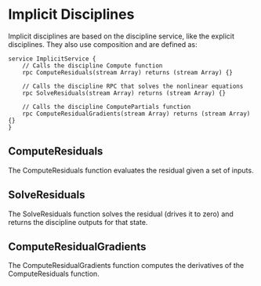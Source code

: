 # Implicit Disciplines

Implicit disciplines are based on the discipline service, like the explicit
disciplines. They also use composition and are defined as:

    service ImplicitService {
        // Calls the discipline Compute function
        rpc ComputeResiduals(stream Array) returns (stream Array) {}

        // Calls the discipline RPC that solves the nonlinear equations
        rpc SolveResiduals(stream Array) returns (stream Array) {}

        // Calls the discipline ComputePartials function
        rpc ComputeResidualGradients(stream Array) returns (stream Array) {}
    }

## ComputeResiduals

The ComputeResiduals function evaluates the residual given a set of inputs.

## SolveResiduals

The SolveResiduals function solves the residual (drives it to zero) and returns
the discipline outputs for that state.

## ComputeResidualGradients
The ComputeResidualGradients function computes the derivatives of the
ComputeResiduals function.